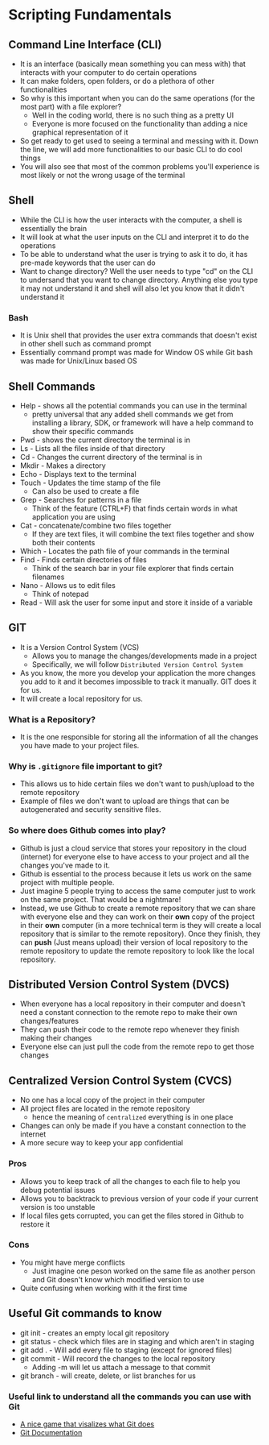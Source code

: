 # Scripting Fundamentals
## Command Line Interface (CLI)
* It is an interface (basically mean something you can mess with) that interacts with your computer to do certain operations
* It can make folders, open folders, or do a plethora of other functionalities
* So why is this important when you can do the same operations (for the most part) with a file explorer?
    * Well in the coding world, there is no such thing as a pretty UI
    * Everyone is more focused on the functionality than adding a nice graphical representation of it
* So get ready to get used to seeing a terminal and messing with it. Down the line, we will add more functionalities to our basic CLI to do cool things
* You will also see that most of the common problems you'll experience is most likely or not the wrong usage of the terminal

## Shell
* While the CLI is how the user interacts with the computer, a shell is essentially the brain
* It will look at what the user inputs on the CLI and interpret it to do the operations
* To be able to understand what the user is trying to ask it to do, it has pre-made keywords that the user can do
* Want to change directory? Well the user needs to type "cd" on the CLI to undersand that you want to change directory. Anything else you type it may not understand it and shell will also let you know that it didn't understand it
### Bash
* It is Unix shell that provides the user extra commands that doesn't exist in other shell such as command prompt
* Essentially command prompt was made for Window OS while Git bash was made for Unix/Linux based OS

## Shell Commands
* Help - shows all the potential commands you can use in the terminal 
    * pretty universal that any added shell commands we get from installing a library, SDK, or framework will have a help command to show their specific commands
* Pwd - shows the current directory the terminal is in
* Ls - Lists all the files inside of that directory 
* Cd - Changes the current directory of the terminal is in
* Mkdir - Makes a directory
* Echo - Displays text to the terminal
* Touch - Updates the time stamp of the file
    * Can also be used to create a file
* Grep - Searches for patterns in a file
    * Think of the feature (CTRL+F) that finds certain words in what application you are using
* Cat - concatenate/combine two files together
    * If they are text files, it will combine the text files together and show both their contents
* Which - Locates the path file of your commands in the terminal
* Find - Finds certain directories of files
    * Think of the search bar in your file explorer that finds certain filenames
* Nano - Allows us to edit files
    * Think of notepad
* Read - Will ask the user for some input and store it inside of a variable

## GIT
* It is a Version Control System (VCS)
    * Allows you to manage the changes/developments made in a project
    * Specifically, we will follow `Distributed Version Control System`
* As you know, the more you develop your application the more changes you add to it and it becomes impossible to track it manually. GIT does it for us.
* It will create a local repository for us.

### What is a Repository?
* It is the one responsible for storing all the information of all the changes you have made to your project files.

### Why is `.gitignore` file important to git?
* This allows us to hide certain files we don't want to push/upload to the remote repository
* Example of files we don't want to upload are things that can be autogenerated and security sensitive files.

### So where does Github comes into play?
* Github is just a cloud service that stores your repository in the cloud (internet) for everyone else to have access to your project and all the changes you've made to it.
* Github is essential to the process because it lets us work on the same project with multiple people. 
* Just imagine 5 people trying to access the same computer just to work on the same project. That would be a nightmare!
* Instead, we use Github to create a remote repository that we can share with everyone else and they can work on their **own** copy of the project in their **own** computer (in a more technical term is they will create a local repository that is similar to the remote repository). Once they finish, they can **push** (Just means upload) their version of local repository to the remote repository to update the remote repository to look like the local repository.

## Distributed Version Control System (DVCS)
* When everyone has a local repository in their computer and doesn't need a constant connection to the remote repo to make their own changes/features
* They can push their code to the remote repo whenever they finish making their changes
* Everyone else can just pull the code from the remote repo to get those changes
## Centralized Version Control System (CVCS)
* No one has a local copy of the project in their computer
* All project files are located in the remote repository
    * hence the meaning of `centralized` everything is in one place
* Changes can only be made if you have a constant connection to the internet
* A more secure way to keep your app confidential

### Pros
* Allows you to keep track of all the changes to each file to help you debug potential issues
* Allows you to backtrack to previous version of your code if your current version is too unstable
* If local files gets corrupted, you can get the files stored in Github to restore it

### Cons
* You might have merge conflicts
    * Just imagine one peson worked on the same file as another person and Git doesn't know which modified version to use
* Quite confusing when working with it the first time

## Useful Git commands to know
* git init - creates an empty local git repository
* git status - check which files are in staging and which aren't in staging
* git add . - Will add every file to staging (except for ignored files)
* git commit - Will record the changes to the local repository
    * Adding -m will let us attach a message to that commit
* git branch - will create, delete, or list branches for us

### Useful link to understand all the commands you can use with Git
* [A nice game that visalizes what Git does](https://learngitbranching.js.org/?locale=en_US)
* [Git Documentation](https://git-scm.com/doc)